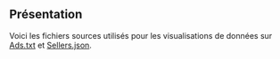 ## Présentation
Voici les fichiers sources utilisés pour les visualisations de données sur [Ads.txt](https://linc.cnil.fr/webpub-adstxt-sellersjson/ads_study.html) et [Sellers.json](https://linc.cnil.fr/webpub-adstxt-sellersjson/sellers_study.html).

